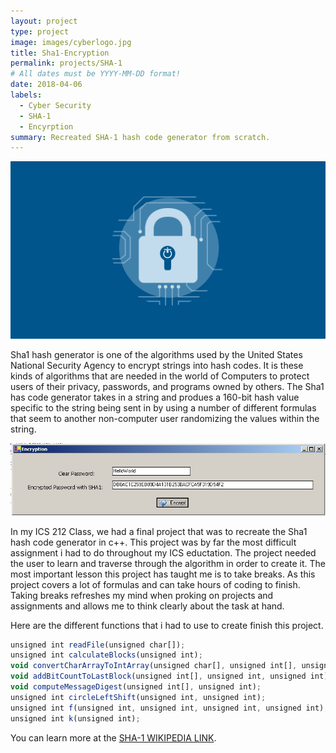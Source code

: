 ```yaml
---
layout: project
type: project
image: images/cyberlogo.jpg
title: Sha1-Encryption
permalink: projects/SHA-1
# All dates must be YYYY-MM-DD format!
date: 2018-04-06
labels:
  - Cyber Security
  - SHA-1
  - Encyrption
summary: Recreated SHA-1 hash code generator from scratch.
---
```


<div class="ui medium rounded images">
  <img class="ui image" src="../images/cyberlogo.png">
</div>

Sha1 hash generator is one of the algorithms used by the United States National Security Agency to encrypt strings into hash codes. It is these kinds of algorithms that are needed in the world of Computers to protect users of their privacy, passwords, and programs owned by others. The Sha1 has code generator takes in a string and produes a 160-bit hash value specific to the string being sent in by using a number of different formulas that seem to another non-computer user randomizing the values within the string.

<div class="ui large rounded images">
  <img class="ui image" src="../images/encryption.jpg">
</div>


In my ICS 212 Class, we had a final project that was to recreate the Sha1 hash code generator in c++. This project was by far the most difficult assignment i had to do throughout my ICS eductation. The project needed the user to learn and traverse through the algorithm in order to create it. The most important lesson this project has taught me is to take breaks. As this project covers a lot of formulas and can take hours of coding to finish. Taking breaks refreshes my mind when proking on projects and assignments and allows me to think clearly about the task at hand. 

Here are the different functions that i had to use to create finish this project.

```js
unsigned int readFile(unsigned char[]);
unsigned int calculateBlocks(unsigned int);
void convertCharArrayToIntArray(unsigned char[], unsigned int[], unsigned int);
void addBitCountToLastBlock(unsigned int[], unsigned int, unsigned int);
void computeMessageDigest(unsigned int[], unsigned int);
unsigned int circleLeftShift(unsigned int, unsigned int);
unsigned int f(unsigned int, unsigned int, unsigned int, unsigned int);
unsigned int k(unsigned int);
```

You can learn more at the [SHA-1 WIKIPEDIA LINK](https://en.wikipedia.org/wiki/SHA-1).



